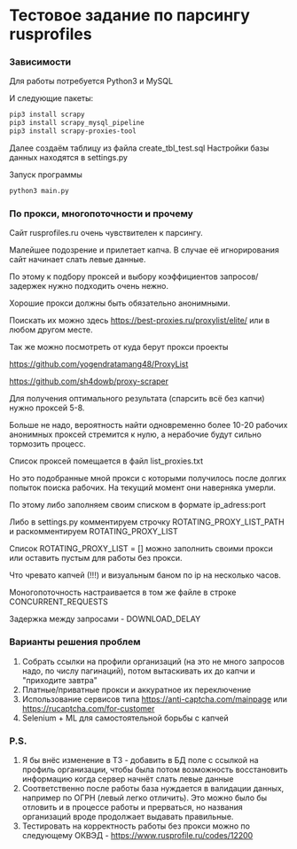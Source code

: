 # Тестовое задание по парсингу rusprofiles

### Зависимости

Для работы потребуется Python3 и MySQL

И следующие пакеты:

```sh
pip3 install scrapy
pip3 install scrapy_mysql_pipeline
pip3 install scrapy-proxies-tool
```

Далее создаём таблицу из файла create_tbl_test.sql
Настройки базы данных находятся в settings.py

Запуск программы
```sh
python3 main.py
```


### По прокси, многопоточности и прочему

Сайт rusprofiles.ru очень чувствителен к парсингу.

Малейшее подозрение и прилетает капча. В случае её игнорирования сайт начинает слать левые данные.

По этому к подбору проксей и выбору коэффициентов запросов/задержек нужно подходить очень нежно.

Хорошие прокси должны быть обязательно анонимными.

Поискать их можно здесь https://best-proxies.ru/proxylist/elite/ или в любом другом месте.

Так же можно посмотреть от куда берут прокси проекты

https://github.com/yogendratamang48/ProxyList

https://github.com/sh4dowb/proxy-scraper

Для получения оптимального результата (спарсить всё без капчи) нужно проксей 5-8.

Больше не надо, вероятность найти одновременно более 10-20 рабочих анонимных проксей стремится к нулю, а нерабочие будут сильно тормозить процесс.

Список проксей помещается в файл list_proxies.txt

Но это подобранные мной прокси с которыми получилось после долгих попыток поиска рабочих. На текущий момент они наверняка умерли.

По этому либо заполняем своим списком в формате ip_adress:port

Либо в settings.py комментируем строчку ROTATING_PROXY_LIST_PATH и раскомментируем ROTATING_PROXY_LIST

Список ROTATING_PROXY_LIST = [] можно заполнить своими прокси или оставить пустым для работы без прокси.

Что чревато капчей (!!!) и визуальным баном по ip на несколько часов.

Моногопоточность настраивается в том же файле в строке CONCURRENT_REQUESTS

Задержка между запросами - DOWNLOAD_DELAY




### Варианты решения проблем

1. Собрать ссылки на профили организаций (на это не много запросов надо, по числу пагинаций), потом вытаскивать их до капчи и "приходите завтра"
2. Платные/приватные прокси и аккуратное их переключение
2. Использование сервисов типа https://anti-captcha.com/mainpage или https://rucaptcha.com/for-customer
3. Selenium + ML для самостоятельной борьбы с капчей


### P.S.

1. Я бы внёс изменение в ТЗ - добавить в БД поле с ссылкой на профиль организации, чтобы была потом возможность восстановить информацию когда сервер начнёт слать левые данные
2. Соответственно после работы база нуждается в валидации данных, например по ОГРН (левый легко отличить). Это можно было бы отловить и в процессе работы и прерваться, но названия организаций вроде продолжает выдавать правильные.
3. Тестировать на корректность работы без прокси можно по следующему ОКВЭД - https://www.rusprofile.ru/codes/12200

